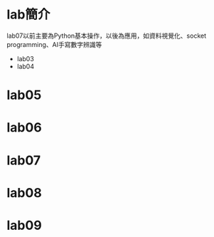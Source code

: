 # lab簡介
lab07以前主要為Python基本操作，以後為應用，如資料視覺化、socket programming、AI手寫數字辨識等
* lab03  
* lab04  
# lab05  
# lab06  
# lab07  
# lab08  
# lab09  
